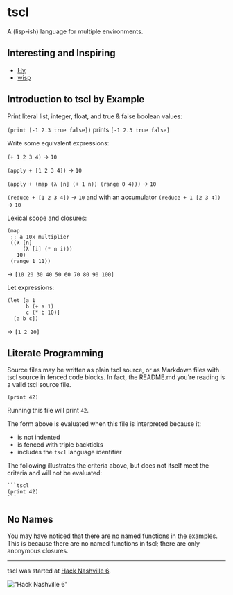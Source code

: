 # tscl

A (lisp-ish) language for multiple environments.

## Interesting and Inspiring

* [Hy](https://github.com/hylang/hy)
* [wisp](https://github.com/Gozala/wisp)

## Introduction to tscl by Example

Print literal list, integer, float, and true & false boolean values:

`(print [-1 2.3 true false])` prints `[-1 2.3 true false]`

Write some equivalent expressions:

`(+ 1 2 3 4)` → `10`

`(apply + [1 2 3 4])` → `10`

`(apply + (map (λ [n] (+ 1 n)) (range 0 4)))` → `10`

`(reduce + [1 2 3 4])` → `10` and with an accumulator `(reduce + 1 [2 3 4])` → `10`

Lexical scope and closures:

```
(map 
 ;; a 10x multiplier
 ((λ [n] 
     (λ [i] (* n i))) 
   10)
 (range 1 11))
```

→ `[10 20 30 40 50 60 70 80 90 100]`

Let expressions:

```
(let [a 1
      b (+ a 1)
      c (* b 10)]
  [a b c])
```

→ `[1 2 20]`

## Literate Programming

Source files may be written as plain tscl source, or as Markdown files with tscl source in fenced code blocks. In fact,
the README.md you're reading is a valid tscl source file.

```tscl
(print 42)
```

Running this file will print `42`.

The form above is evaluated when this file is interpreted because it:

* is not indented
* is fenced with triple backticks
* includes the `tscl` language identifier

The following illustrates the criteria above, but does not itself meet the criteria and will not be evaluated:

    ```tscl
    (print 42)
    ```
## No Names

You may have noticed that there are no named functions in the examples. This is because there are no named functions in
tscl; there are only anonymous closures.


----------

tscl was started at [Hack Nashville 6](http://hacknashville.com/).

!["Hack Nashville 6"](https://cloud.githubusercontent.com/assets/542163/5013839/9b44d120-6a56-11e4-8cd8-0a0ae1cbc475.png)
